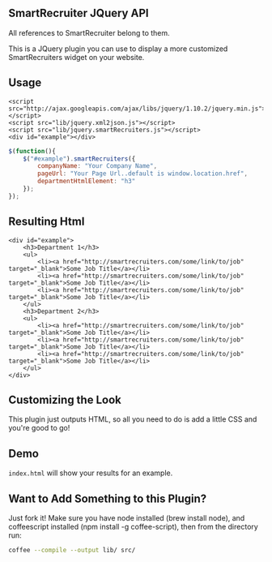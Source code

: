 ## SmartRecruiter JQuery API

All references to SmartRecruiter belong to them.

This is a JQuery plugin you can use to display a more customized SmartRecruiters widget on your website.

## Usage
```hmtl
<script src="http://ajax.googleapis.com/ajax/libs/jquery/1.10.2/jquery.min.js"></script>
<script src="lib/jquery.xml2json.js"></script>
<script src="lib/jquery.smartRecruiters.js"></script>
<div id="example"></div>
```
```js
$(function(){
	$("#example").smartRecruiters({ 
		companyName: "Your Company Name", 
		pageUrl: "Your Page Url..default is window.location.href",
		departmentHtmlElement: "h3" 
	});
});
```

## Resulting Html
```hmtl
<div id="example">
	<h3>Department 1</h3>
	<ul>
		<li><a href="http://smartrecruiters.com/some/link/to/job" target="_blank">Some Job Title</a></li>
		<li><a href="http://smartrecruiters.com/some/link/to/job" target="_blank">Some Job Title</a></li>
		<li><a href="http://smartrecruiters.com/some/link/to/job" target="_blank">Some Job Title</a></li>
	</ul>
	<h3>Department 2</h3>
	<ul>
		<li><a href="http://smartrecruiters.com/some/link/to/job" target="_blank">Some Job Title</a></li>
		<li><a href="http://smartrecruiters.com/some/link/to/job" target="_blank">Some Job Title</a></li>
		<li><a href="http://smartrecruiters.com/some/link/to/job" target="_blank">Some Job Title</a></li>
	</ul>
</div>
```

## Customizing the Look
This plugin just outputs HTML, so all you need to do is add a little CSS and you're good to go!


## Demo
```index.html``` will show your results for an example.

## Want to Add Something to this Plugin?
Just fork it! Make sure you have node installed (brew install node), and coffeescript installed (npm install -g coffee-script), then from the directory run:
```sh
coffee --compile --output lib/ src/
```
